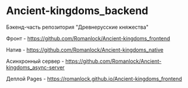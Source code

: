 # Ancient-kingdoms_backend

Бэкенд-часть репозитория "Древнерусские княжества"

Фронт - https://github.com/Romanlock/Ancient-kingdoms_frontend

Натив - https://github.com/Romanlock/Ancient-kingdoms_native

Асинхронный сервер - https://github.com/Romanlock/Ancient-kingdoms_async-server

Деплой Pages - https://romanlock.github.io/Ancient-kingdoms_frontend
